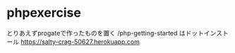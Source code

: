 # phpexercise
とりあえずprogateで作ったものを置く
/php-getting-started はドットインストール
https://salty-crag-50627.herokuapp.com
